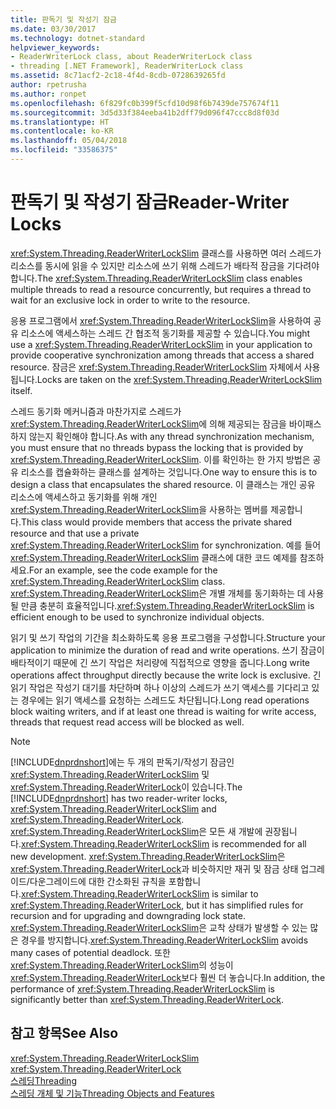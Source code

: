 ```yaml
---
title: 판독기 및 작성기 잠금
ms.date: 03/30/2017
ms.technology: dotnet-standard
helpviewer_keywords:
- ReaderWriterLock class, about ReaderWriterLock class
- threading [.NET Framework], ReaderWriterLock class
ms.assetid: 8c71acf2-2c18-4f4d-8cdb-0728639265fd
author: rpetrusha
ms.author: ronpet
ms.openlocfilehash: 6f829fc0b399f5cfd10d98f6b7439de757674f11
ms.sourcegitcommit: 3d5d33f384eeba41b2dff79d096f47ccc8d8f03d
ms.translationtype: HT
ms.contentlocale: ko-KR
ms.lasthandoff: 05/04/2018
ms.locfileid: "33586375"
---
```

# <a name="reader-writer-locks"></a><span data-ttu-id="f29a8-102">판독기 및 작성기 잠금</span><span class="sxs-lookup"><span data-stu-id="f29a8-102">Reader-Writer Locks</span></span>
<span data-ttu-id="f29a8-103"><xref:System.Threading.ReaderWriterLockSlim> 클래스를 사용하면 여러 스레드가 리소스를 동시에 읽을 수 있지만 리소스에 쓰기 위해 스레드가 배타적 잠금을 기다려야 합니다.</span><span class="sxs-lookup"><span data-stu-id="f29a8-103">The <xref:System.Threading.ReaderWriterLockSlim> class enables multiple threads to read a resource concurrently, but requires a thread to wait for an exclusive lock in order to write to the resource.</span></span>  
  
 <span data-ttu-id="f29a8-104">응용 프로그램에서 <xref:System.Threading.ReaderWriterLockSlim>을 사용하여 공유 리소스에 액세스하는 스레드 간 협조적 동기화를 제공할 수 있습니다.</span><span class="sxs-lookup"><span data-stu-id="f29a8-104">You might use a <xref:System.Threading.ReaderWriterLockSlim> in your application to provide cooperative synchronization among threads that access a shared resource.</span></span> <span data-ttu-id="f29a8-105">잠금은 <xref:System.Threading.ReaderWriterLockSlim> 자체에서 사용됩니다.</span><span class="sxs-lookup"><span data-stu-id="f29a8-105">Locks are taken on the <xref:System.Threading.ReaderWriterLockSlim> itself.</span></span>  
  
 <span data-ttu-id="f29a8-106">스레드 동기화 메커니즘과 마찬가지로 스레드가 <xref:System.Threading.ReaderWriterLockSlim>에 의해 제공되는 잠금을 바이패스하지 않는지 확인해야 합니다.</span><span class="sxs-lookup"><span data-stu-id="f29a8-106">As with any thread synchronization mechanism, you must ensure that no threads bypass the locking that is provided by <xref:System.Threading.ReaderWriterLockSlim>.</span></span> <span data-ttu-id="f29a8-107">이를 확인하는 한 가지 방법은 공유 리소스를 캡슐화하는 클래스를 설계하는 것입니다.</span><span class="sxs-lookup"><span data-stu-id="f29a8-107">One way to ensure this is to design a class that encapsulates the shared resource.</span></span> <span data-ttu-id="f29a8-108">이 클래스는 개인 공유 리소스에 액세스하고 동기화를 위해 개인 <xref:System.Threading.ReaderWriterLockSlim>을 사용하는 멤버를 제공합니다.</span><span class="sxs-lookup"><span data-stu-id="f29a8-108">This class would provide members that access the private shared resource and that use a private <xref:System.Threading.ReaderWriterLockSlim> for synchronization.</span></span> <span data-ttu-id="f29a8-109">예를 들어 <xref:System.Threading.ReaderWriterLockSlim> 클래스에 대한 코드 예제를 참조하세요.</span><span class="sxs-lookup"><span data-stu-id="f29a8-109">For an example, see the code example for the <xref:System.Threading.ReaderWriterLockSlim> class.</span></span> <span data-ttu-id="f29a8-110"><xref:System.Threading.ReaderWriterLockSlim>은 개별 개체를 동기화하는 데 사용될 만큼 충분히 효율적입니다.</span><span class="sxs-lookup"><span data-stu-id="f29a8-110"><xref:System.Threading.ReaderWriterLockSlim> is efficient enough to be used to synchronize individual objects.</span></span>  
  
 <span data-ttu-id="f29a8-111">읽기 및 쓰기 작업의 기간을 최소화하도록 응용 프로그램을 구성합니다.</span><span class="sxs-lookup"><span data-stu-id="f29a8-111">Structure your application to minimize the duration of read and write operations.</span></span> <span data-ttu-id="f29a8-112">쓰기 잠금이 배타적이기 때문에 긴 쓰기 작업은 처리량에 직접적으로 영향을 줍니다.</span><span class="sxs-lookup"><span data-stu-id="f29a8-112">Long write operations affect throughput directly because the write lock is exclusive.</span></span> <span data-ttu-id="f29a8-113">긴 읽기 작업은 작성기 대기를 차단하며 하나 이상의 스레드가 쓰기 액세스를 기다리고 있는 경우에는 읽기 액세스를 요청하는 스레드도 차단됩니다.</span><span class="sxs-lookup"><span data-stu-id="f29a8-113">Long read operations block waiting writers, and if at least one thread is waiting for write access, threads that request read access will be blocked as well.</span></span>  
  
> [!NOTE]
>  <span data-ttu-id="f29a8-114">[!INCLUDE[dnprdnshort](../../../includes/dnprdnshort-md.md)]에는 두 개의 판독기/작성기 잠금인 <xref:System.Threading.ReaderWriterLockSlim> 및 <xref:System.Threading.ReaderWriterLock>이 있습니다.</span><span class="sxs-lookup"><span data-stu-id="f29a8-114">The [!INCLUDE[dnprdnshort](../../../includes/dnprdnshort-md.md)] has two reader-writer locks, <xref:System.Threading.ReaderWriterLockSlim> and <xref:System.Threading.ReaderWriterLock>.</span></span> <span data-ttu-id="f29a8-115"><xref:System.Threading.ReaderWriterLockSlim>은 모든 새 개발에 권장됩니다.</span><span class="sxs-lookup"><span data-stu-id="f29a8-115"><xref:System.Threading.ReaderWriterLockSlim> is recommended for all new development.</span></span> <span data-ttu-id="f29a8-116"><xref:System.Threading.ReaderWriterLockSlim>은 <xref:System.Threading.ReaderWriterLock>과 비슷하지만 재귀 및 잠금 상태 업그레이드/다운그레이드에 대한 간소화된 규칙을 포함합니다.</span><span class="sxs-lookup"><span data-stu-id="f29a8-116"><xref:System.Threading.ReaderWriterLockSlim> is similar to <xref:System.Threading.ReaderWriterLock>, but it has simplified rules for recursion and for upgrading and downgrading lock state.</span></span> <span data-ttu-id="f29a8-117"><xref:System.Threading.ReaderWriterLockSlim>은 교착 상태가 발생할 수 있는 많은 경우를 방지합니다.</span><span class="sxs-lookup"><span data-stu-id="f29a8-117"><xref:System.Threading.ReaderWriterLockSlim> avoids many cases of potential deadlock.</span></span> <span data-ttu-id="f29a8-118">또한 <xref:System.Threading.ReaderWriterLockSlim>의 성능이 <xref:System.Threading.ReaderWriterLock>보다 훨씬 더 놓습니다.</span><span class="sxs-lookup"><span data-stu-id="f29a8-118">In addition, the performance of <xref:System.Threading.ReaderWriterLockSlim> is significantly better than <xref:System.Threading.ReaderWriterLock>.</span></span>  
  
## <a name="see-also"></a><span data-ttu-id="f29a8-119">참고 항목</span><span class="sxs-lookup"><span data-stu-id="f29a8-119">See Also</span></span>  
 <xref:System.Threading.ReaderWriterLockSlim>  
 <xref:System.Threading.ReaderWriterLock>  
 [<span data-ttu-id="f29a8-120">스레딩</span><span class="sxs-lookup"><span data-stu-id="f29a8-120">Threading</span></span>](../../../docs/standard/threading/index.md)  
 [<span data-ttu-id="f29a8-121">스레딩 개체 및 기능</span><span class="sxs-lookup"><span data-stu-id="f29a8-121">Threading Objects and Features</span></span>](../../../docs/standard/threading/threading-objects-and-features.md)
